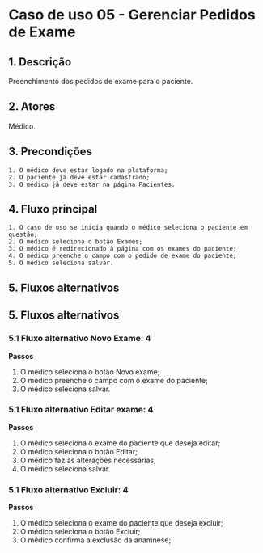 # Caso de uso 05 - Gerenciar Pedidos de Exame

## 1. Descrição

Preenchimento dos pedidos de exame para o paciente.

## 2. Atores

Médico.

## 3. Precondições

	1. O médico deve estar logado na plataforma;
	2. O paciente já deve estar cadastrado;
	3. O médico já deve estar na página Pacientes.

## 4. Fluxo principal

    1. O caso de uso se inicia quando o médico seleciona o paciente em questão;
    2. O médico seleciona o botão Exames;
    3. O médico é redirecionado à página com os exames do paciente;
    4. O médico preenche o campo com o pedido de exame do paciente;
    5. O médico seleciona salvar.


## 5. Fluxos alternativos

## 5. Fluxos alternativos

### 5.1 Fluxo alternativo Novo Exame: 4

**Passos** 
1. O médico seleciona o botão Novo exame;
2. O médico preenche o campo com o exame do paciente;
3. O médico seleciona salvar.

### 5.1 Fluxo alternativo Editar exame: 4

**Passos** 
1. O médico seleciona o exame do paciente que deseja editar;
2. O médico seleciona o botão Editar;
3. O médico faz as alterações necessárias;
4. O médico seleciona salvar.

### 5.1 Fluxo alternativo Excluir: 4

**Passos** 
1. O médico seleciona o exame do paciente que deseja excluir;
2. O médico seleciona o botão Excluir;
3. O médico confirma a exclusão da anamnese;




